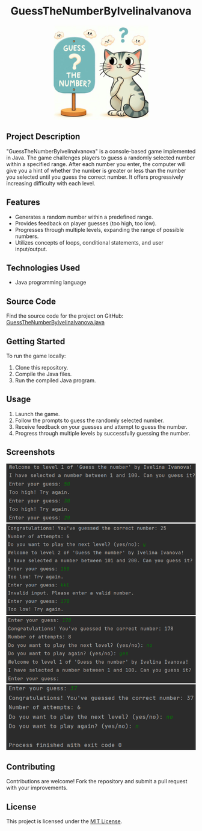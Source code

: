 <h1 align="center">GuessTheNumberByIvelinaIvanova</h1>
<p align="center">
  <img src="images/GuessTheNumberImage.png" width="50%">
</p>

## Project Description
"GuessTheNumberByIvelinaIvanova" is a console-based game implemented in Java. The game challenges players to guess a randomly selected number within a specified range. After each number you enter, the computer will give you a hint of whether the number is greater or less than the number you selected until you guess the correct number. It offers progressively increasing difficulty with each level.

## Features
- Generates a random number within a predefined range.
- Provides feedback on player guesses (too high, too low).
- Progresses through multiple levels, expanding the range of possible numbers.
- Utilizes concepts of loops, conditional statements, and user input/output.

## Technologies Used
- Java programming language

## Source Code
Find the source code for the project on GitHub: [GuessTheNumberByIvelinaIvanova.java](https://github.com/IvetoIvanova/GuessTheNumberByIvelinaIvanova/blob/main/GuessTheNumber.java)

## Getting Started
To run the game locally:
1. Clone this repository.
2. Compile the Java files.
3. Run the compiled Java program.

## Usage
1. Launch the game.
2. Follow the prompts to guess the randomly selected number.
3. Receive feedback on your guesses and attempt to guess the number.
4. Progress through multiple levels by successfully guessing the number.

## Screenshots
![Screenshot 1](images/screenshot1.png)
![Screenshot 2](images/screenshot2.png)
![Screenshot 3](images/screenshot3.png)
![Screenshot 3](images/screenshot4.png)

## Contributing
Contributions are welcome! Fork the repository and submit a pull request with your improvements.

## License
This project is licensed under the [MIT License](LICENSE).
